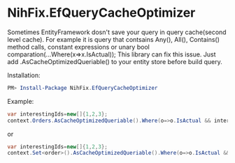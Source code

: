 # NihFix.EfQueryCacheOptimizer
Sometimes EntityFramework dosn't save your query in query cache(second level cache). For example it is query that contsains Any(), All(), Contains() method calls, constant expressions or unary bool comparation(...Where(x=>x.IsActual));
This library can fix this issue. Just add .AsCacheOptimizedQueriable() to your entity store before build query.

Installation:
```Powershell
PM> Install-Package NihFix.EfQueryCacheOptimizer
```

Example:
```C#
var interestingIds=new[]{1,2,3};
context.Orders.AsCacheOptimizedQueriable().Where(o=>o.IsActual && interestingIds.Contains(o.Id));
```
or

```C#
var interestingIds=new[]{1,2,3};
context.Set<order>().AsCacheOptimizedQueriable().Where(o=>o.IsActual && interestingIds.Contains(o.Id));
```

